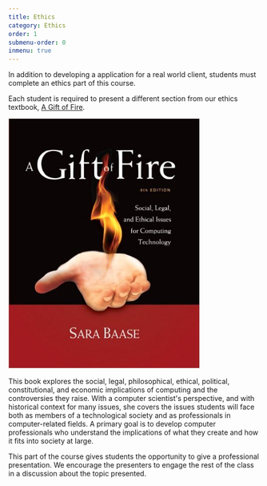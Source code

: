 ```yaml
---
title: Ethics
category: Ethics
order: 1
submenu-order: 0
inmenu: true
---
```


In addition to developing a application for a real world client, students must complete
an ethics part of this course. 

Each student is required to present a different section from our ethics textbook,
[A Gift of Fire](https://www.amazon.com/Gift-Fire-Ethical-Computing-Technology/dp/0132492679). 

![A Gift of Fire](/images/AGiftOfFire.jpg "A Gift of Fire")

This book explores the social, legal, philosophical, ethical, political, constitutional, and economic 
implications of computing and the controversies they raise. With a computer scientist's perspective, 
and with historical context for many issues, she covers the issues students will face both as members 
of a technological society and as professionals in computer-related fields. A primary goal is to develop 
computer professionals who understand the implications of what they create and how it fits into society 
at large. 

This part of the course gives students the opportunity to give a professional
presentation. We encourage the presenters to engage the rest of the class in 
a discussion about the topic presented. 